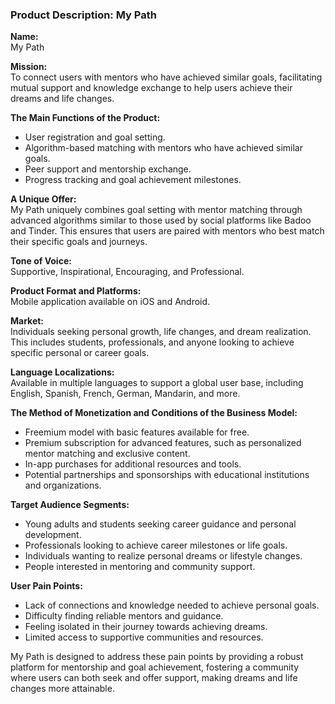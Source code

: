 ### Product Description: My Path

**Name:**  
My Path

**Mission:**  
To connect users with mentors who have achieved similar goals, facilitating mutual support and knowledge exchange to help users achieve their dreams and life changes.

**The Main Functions of the Product:**
- User registration and goal setting.
- Algorithm-based matching with mentors who have achieved similar goals.
- Peer support and mentorship exchange.
- Progress tracking and goal achievement milestones.

**A Unique Offer:**  
My Path uniquely combines goal setting with mentor matching through advanced algorithms similar to those used by social platforms like Badoo and Tinder. This ensures that users are paired with mentors who best match their specific goals and journeys.

**Tone of Voice:**  
Supportive, Inspirational, Encouraging, and Professional.

**Product Format and Platforms:**  
Mobile application available on iOS and Android.

**Market:**  
Individuals seeking personal growth, life changes, and dream realization. This includes students, professionals, and anyone looking to achieve specific personal or career goals.

**Language Localizations:**  
Available in multiple languages to support a global user base, including English, Spanish, French, German, Mandarin, and more.

**The Method of Monetization and Conditions of the Business Model:**
- Freemium model with basic features available for free.
- Premium subscription for advanced features, such as personalized mentor matching and exclusive content.
- In-app purchases for additional resources and tools.
- Potential partnerships and sponsorships with educational institutions and organizations.

**Target Audience Segments:**
- Young adults and students seeking career guidance and personal development.
- Professionals looking to achieve career milestones or life goals.
- Individuals wanting to realize personal dreams or lifestyle changes.
- People interested in mentoring and community support.

**User Pain Points:**
- Lack of connections and knowledge needed to achieve personal goals.
- Difficulty finding reliable mentors and guidance.
- Feeling isolated in their journey towards achieving dreams.
- Limited access to supportive communities and resources.

My Path is designed to address these pain points by providing a robust platform for mentorship and goal achievement, fostering a community where users can both seek and offer support, making dreams and life changes more attainable.
